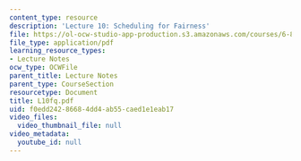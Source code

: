 ```yaml
---
content_type: resource
description: 'Lecture 10: Scheduling for Fairness'
file: https://ol-ocw-studio-app-production.s3.amazonaws.com/courses/6-829-computer-networks-fall-2002/f0edd24286684dd4ab55caed1e1eab17_L10fq.pdf
file_type: application/pdf
learning_resource_types:
- Lecture Notes
ocw_type: OCWFile
parent_title: Lecture Notes
parent_type: CourseSection
resourcetype: Document
title: L10fq.pdf
uid: f0edd242-8668-4dd4-ab55-caed1e1eab17
video_files:
  video_thumbnail_file: null
video_metadata:
  youtube_id: null
---
```

